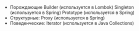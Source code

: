 - Порождающие
 Builder (используется в Lombok)
 Singleton (используется в Spring)
 Prototype (используется в Spring)
 - Структурные: Proxy (используется в Spring)
- Поведенческие: Iterator (используется в Java Collections)